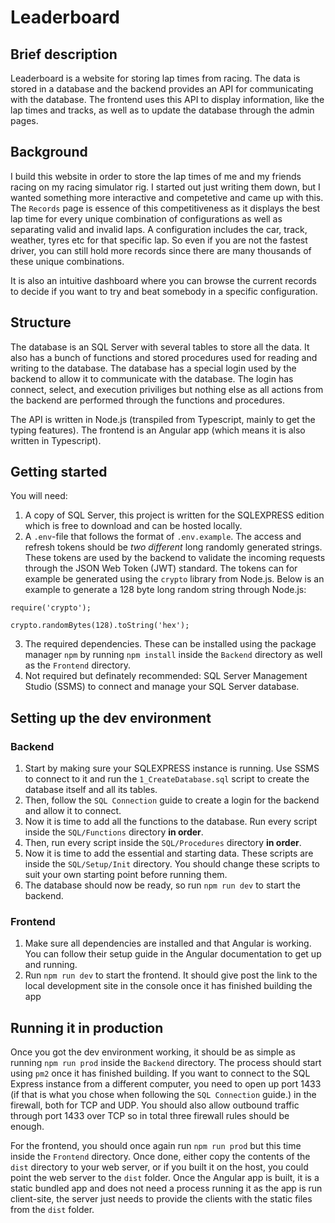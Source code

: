 # Leaderboard
## Brief description
Leaderboard is a website for storing lap times from racing. The data is stored in a database and the backend provides an API for communicating with the database. The frontend uses this API to display information, like the lap times and tracks, as well as to update the database through the admin pages.

## Background
I build this website in order to store the lap times of me and my friends racing on my racing simulator rig. I started out just writing them down, but I wanted something more interactive and competetive and came up with this. The `Records` page is essence of this competitiveness as it displays the best lap time for every unique combination of configurations as well as separating valid and invalid laps. A configuration includes the car, track, weather, tyres etc for that specific lap. So even if you are not the fastest driver, you can still hold more records since there are many thousands of these unique combinations.

It is also an intuitive dashboard where you can browse the current records to decide if you want to try and beat somebody in a specific configuration.

## Structure
The database is an SQL Server with several tables to store all the data. It also has a bunch of functions and stored procedures used for reading and writing to the database. The database has a special login used by the backend to allow it to communicate with the database. The login has connect, select, and execution priviliges but nothing else as all actions from the backend are performed through the functions and procedures.

The API is written in Node.js (transpiled from Typescript, mainly to get the typing features). The frontend is an Angular app (which means it is also written in Typescript).

## Getting started
You will need:
1. A copy of SQL Server, this project is written for the SQLEXPRESS edition which is free to download and can be hosted locally.
2. A `.env`-file that follows the format of `.env.example`. The access and refresh tokens should be *two different* long randomly generated strings. These tokens are used by the backend to validate the incoming requests through the JSON Web Token (JWT) standard. The tokens can for example be generated using the `crypto` library from Node.js. Below is an example to generate a 128 byte long random string through Node.js:
```
require('crypto');

crypto.randomBytes(128).toString('hex');
```
3. The required dependencies. These can be installed using the package manager `npm` by running `npm install` inside the `Backend` directory as well as the `Frontend` directory.
4. Not required but definately recommended: SQL Server Management Studio (SSMS) to connect and manage your SQL Server database.

## Setting up the dev environment
### Backend
1. Start by making sure your SQLEXPRESS instance is running. Use SSMS to connect to it and run the `1_CreateDatabase.sql` script to create the database itself and all its tables.
2. Then, follow the `SQL Connection` guide to create a login for the backend and allow it to connect.
3. Now it is time to add all the functions to the database. Run every script inside the `SQL/Functions` directory **in order**.
4. Then, run every script inside the `SQL/Procedures` directory **in order**.
5. Now it is time to add the essential and starting data. These scripts are inside the `SQL/Setup/Init` directory. You should change these scripts to suit your own starting point before running them.
6. The database should now be ready, so run `npm run dev` to start the backend.

### Frontend
1. Make sure all dependencies are installed and that Angular is working. You can follow their setup guide in the Angular documentation to get up and running.
2. Run `npm run dev` to start the frontend. It should give post the link to the local development site in the console once it has finished building the app

## Running it in production
Once you got the dev environment working, it should be as simple as running `npm run prod` inside the `Backend` directory. The process should start using `pm2` once it has finished building. If you want to connect to the SQL Express instance from a different computer, you need to open up port 1433 (if that is what you chose when following the `SQL Connection` guide.) in the firewall, both for TCP and UDP. You should also allow outbound traffic through port 1433 over TCP so in total three firewall rules should be enough.

For the frontend, you should once again run `npm run prod` but this time inside the `Frontend` directory. Once done, either copy the contents of the `dist` directory to your web server, or if you built it on the host, you could point the web server to the `dist` folder. Once the Angular app is built, it is a static bundled app and does not need a process running it as the app is run client-site, the server just needs to provide the clients with the static files from the `dist` folder.